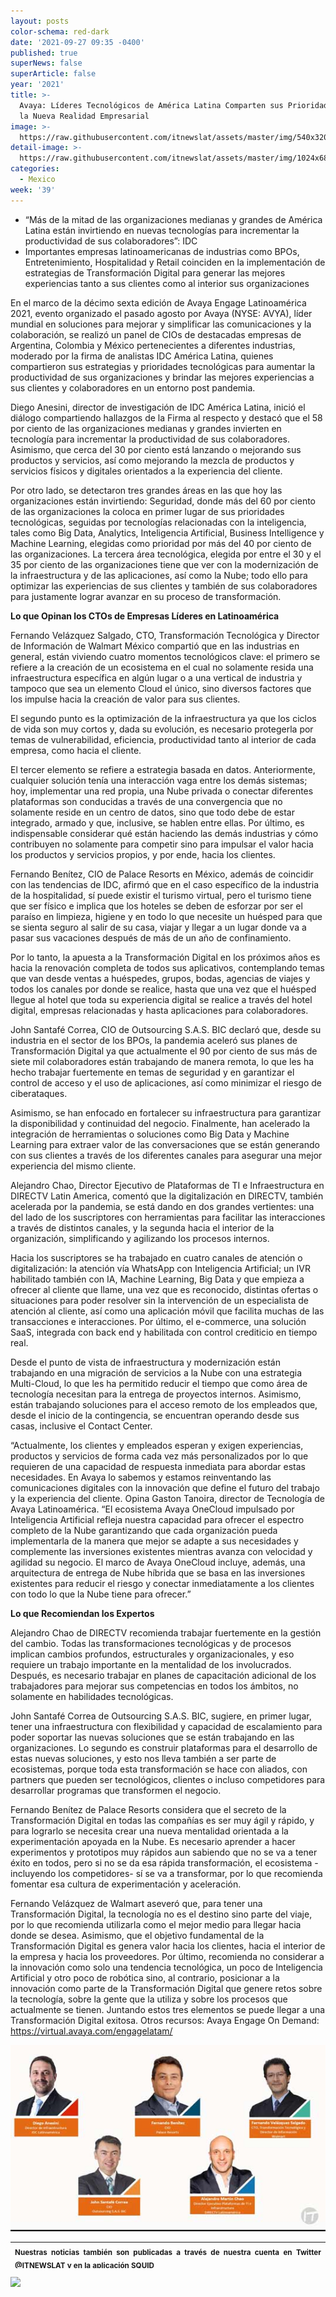 ```yaml
---
layout: posts
color-schema: red-dark
date: '2021-09-27 09:35 -0400'
published: true
superNews: false
superArticle: false
year: '2021'
title: >-
  Avaya: Líderes Tecnológicos de América Latina Comparten sus Prioridades Ante
  la Nueva Realidad Empresarial
image: >-
  https://raw.githubusercontent.com/itnewslat/assets/master/img/540x320/Avaya-Engage-evento-p.jpg
detail-image: >-
  https://raw.githubusercontent.com/itnewslat/assets/master/img/1024x680/Avaya-Engage-evento-g.jpg
categories:
  - Mexico
week: '39'
---
```

- “Más de la mitad de las organizaciones medianas y grandes de América Latina están invirtiendo en nuevas tecnologías para incrementar la productividad de sus colaboradores”: IDC 
- Importantes empresas latinoamericanas de industrias como BPOs, Entretenimiento, Hospitalidad y Retail coinciden en la implementación de estrategias de Transformación Digital para generar las mejores experiencias tanto a sus clientes como al interior sus organizaciones

En el marco de la décimo sexta edición de Avaya Engage Latinoamérica 2021, evento organizado el pasado agosto por Avaya (NYSE: AVYA), líder mundial en soluciones para mejorar y simplificar las comunicaciones y la colaboración, se realizó un panel de CIOs de destacadas empresas de Argentina, Colombia y México pertenecientes a diferentes industrias, moderado por la firma de analistas IDC América Latina, quienes compartieron sus estrategias y prioridades tecnológicas para aumentar la productividad de sus organizaciones y brindar las mejores experiencias a sus clientes y colaboradores en un entorno post pandemia. 

Diego Anesini, director de investigación de IDC América Latina, inició el diálogo compartiendo hallazgos de la Firma al respecto y destacó que el 58 por ciento de las organizaciones medianas y grandes invierten en tecnología para incrementar la productividad de sus colaboradores. Asimismo, que cerca del 30 por ciento está lanzando o mejorando sus productos y servicios, así como mejorando la mezcla de productos y servicios físicos y digitales orientados a la experiencia del cliente. 

Por otro lado, se detectaron tres grandes áreas en las que hoy las organizaciones están invirtiendo: Seguridad, donde más del 60 por ciento de las organizaciones la coloca en primer lugar de sus prioridades tecnológicas, seguidas por tecnologías relacionadas con la inteligencia, tales como Big Data, Analytics, Inteligencia Artificial, Business Intelligence y Machine Learning, elegidas como prioridad por más del 40 por ciento de las organizaciones. La tercera área tecnológica, elegida por entre el 30 y el 35 por ciento de las organizaciones tiene que ver con la modernización de la infraestructura y de las aplicaciones, así como la Nube; todo ello para optimizar las experiencias de sus clientes y también de sus colaboradores para justamente lograr avanzar en su proceso de transformación. 

**Lo que Opinan los CTOs de Empresas Líderes en Latinoamérica**

Fernando Velázquez Salgado, CTO, Transformación Tecnológica y Director de Información de Walmart México compartió que en las industrias en general, están viviendo cuatro momentos tecnológicos clave: el primero se refiere a la creación de un ecosistema en el cual no solamente resida una infraestructura específica en algún lugar o a una vertical de industria y tampoco que sea un elemento Cloud el único, sino diversos factores que los impulse hacia la creación de valor para sus clientes. 

El segundo punto es la optimización de la infraestructura ya que los ciclos de vida son muy cortos y, dada su evolución, es necesario protegerla por temas de vulnerabilidad, eficiencia, productividad tanto al interior de cada empresa, como hacia el cliente. 

El tercer elemento se refiere a estrategia basada en datos. Anteriormente, cualquier solución tenía una interacción vaga entre los demás sistemas; hoy, implementar una red propia, una Nube privada o conectar diferentes plataformas son conducidas a través de una convergencia que no solamente reside en un centro de datos, sino que todo debe de estar integrado, armado y que, inclusive, se hablen entre ellas. Por último, es indispensable considerar qué están haciendo las demás industrias y cómo contribuyen no solamente para competir sino para impulsar el valor hacia los productos y servicios propios, y por ende, hacia los clientes. 

Fernando Benítez, CIO de Palace Resorts en México, además de coincidir con las tendencias de IDC,  afirmó que en el caso específico de la industria de la hospitalidad, sí puede existir el turismo virtual, pero el turismo tiene que ser físico e implica que los hoteles se deben de esforzar por ser el paraíso en limpieza, higiene y en todo lo que necesite un huésped para que se sienta seguro al salir de su casa, viajar y llegar a un lugar donde va a pasar sus vacaciones después de más de un año de confinamiento. 

Por lo tanto, la apuesta a la Transformación Digital en los próximos años es hacia la renovación completa de todos sus aplicativos, contemplando temas que van desde ventas a huéspedes, grupos, bodas, agencias de viajes y todos los canales por donde se realice, hasta que una vez que el huésped llegue al hotel que toda su experiencia digital se realice a través del hotel digital, empresas relacionadas y hasta aplicaciones para colaboradores. 

John Santafé Correa, CIO de Outsourcing S.A.S. BIC declaró que, desde su industria en el sector de los BPOs, la pandemia aceleró sus planes de Transformación Digital ya que actualmente el 90 por ciento de sus más de siete mil colaboradores están trabajando de manera remota, lo que les ha hecho trabajar fuertemente en temas de seguridad y en garantizar el control de acceso y el uso de aplicaciones, así como minimizar el riesgo de ciberataques.  

Asimismo, se han enfocado en fortalecer su infraestructura para garantizar la disponibilidad y continuidad del negocio. Finalmente, han acelerado la integración de herramientas o soluciones como Big Data y Machine Learning para extraer valor de las conversaciones que se están generando con sus clientes a través de los diferentes canales para asegurar una mejor experiencia del mismo cliente. 

Alejandro Chao, Director Ejecutivo de Plataformas de TI e Infraestructura en DIRECTV Latin America, comentó que la digitalización en DIRECTV, también acelerada por la pandemia, se está dando en dos grandes vertientes: una del lado de los suscriptores con herramientas para facilitar las interacciones a través de distintos canales, y la segunda hacia el interior de la organización, simplificando y agilizando los procesos internos. 

Hacia los suscriptores se ha trabajado en cuatro canales de atención o digitalización: la atención vía WhatsApp con Inteligencia Artificial; un IVR habilitado también con IA, Machine Learning, Big Data y que empieza a ofrecer al cliente que llame, una vez que es reconocido, distintas ofertas o situaciones para poder resolver sin la intervención de un especialista de atención al cliente, así como una aplicación móvil que facilita muchas de las transacciones e interacciones. Por último, el e-commerce, una solución SaaS, integrada con back end y habilitada con control crediticio en tiempo real. 

Desde el punto de vista de infraestructura y modernización están trabajando en una migración de servicios a la Nube con una estrategia Multi-Cloud, lo que les ha permitido reducir el tiempo que como área de tecnología necesitan para la entrega de proyectos internos. Asimismo, están trabajando soluciones para el acceso remoto de los empleados que, desde el inicio de la contingencia, se encuentran operando desde sus casas, inclusive el Contact Center. 

“Actualmente, los clientes y empleados esperan y exigen experiencias, productos y servicios de forma cada vez más personalizados por lo que requieren de una capacidad de respuesta inmediata para abordar estas necesidades. En Avaya lo sabemos y estamos reinventando las comunicaciones digitales con la innovación que define el futuro del trabajo y la experiencia del cliente. Opina Gaston Tanoira, director de Tecnología de Avaya Latinoamérica. “El ecosistema Avaya OneCloud impulsado por Inteligencia Artificial refleja nuestra capacidad para ofrecer el espectro completo de la Nube garantizando que cada organización pueda implementarla de la manera que mejor se adapte a sus necesidades y complemente las inversiones existentes mientras avanza con velocidad y agilidad su negocio. El marco de Avaya OneCloud incluye, además, una arquitectura de entrega de Nube híbrida que se basa en las inversiones existentes para reducir el riesgo y conectar inmediatamente a los clientes con todo lo que la Nube tiene para ofrecer.”

**Lo que Recomiendan los Expertos**

Alejandro Chao de DIRECTV recomienda trabajar fuertemente en la gestión del cambio.  Todas las transformaciones tecnológicas y de procesos implican cambios profundos, estructurales y organizacionales, y eso requiere un trabajo importante en la mentalidad de los involucrados. Después, es necesario trabajar en planes de capacitación adicional de los trabajadores para mejorar sus competencias en todos los ámbitos, no solamente en habilidades tecnológicas. 

John Santafé Correa de Outsourcing S.A.S. BIC, sugiere, en primer lugar, tener una infraestructura con flexibilidad y capacidad de escalamiento para poder soportar las nuevas soluciones que se están trabajando en las organizaciones. Lo segundo es construir plataformas para el desarrollo de estas nuevas soluciones, y esto nos lleva también a ser parte de ecosistemas, porque toda esta transformación se hace con aliados, con partners que pueden ser tecnológicos, clientes o incluso competidores para desarrollar programas que transformen el negocio. 

Fernando Benítez de Palace Resorts considera que el secreto de la Transformación Digital en todas las compañías es ser muy ágil y rápido, y para lograrlo se necesita crear una nueva mentalidad orientada a la experimentación apoyada en la Nube. Es necesario aprender a hacer experimentos y prototipos muy rápidos aun sabiendo que no se va a tener éxito en todos, pero si no se da esa rápida transformación, el ecosistema -incluyendo los competidores- sí se va a transformar, por lo que recomienda fomentar esa cultura de experimentación y aceleración. 

Fernando Velázquez de Walmart aseveró que, para tener una Transformación Digital, la tecnología no es el destino sino parte del viaje, por lo que recomienda utilizarla como el mejor medio para llegar hacia donde se desea. Asimismo, que el objetivo fundamental de la Transformación Digital es genera valor hacia los clientes, hacia el interior de la empresa y hacia los proveedores. Por último, recomienda no considerar a la innovación como solo una tendencia tecnológica, un poco de Inteligencia Artificial y otro poco de robótica sino, al contrario, posicionar a la innovación como parte de la Transformación Digital que genere retos sobre la tecnología, sobre la gente que la utiliza y sobre los procesos que actualmente se tienen. Juntando estos tres elementos se puede llegar a una Transformación Digital exitosa. 
Otros recursos:
Avaya Engage On Demand: https://virtual.avaya.com/engagelatam/

![](https://raw.githubusercontent.com/itnewslat/assets/master/img/540x320/Avaya-Engage-evento-p.jpg)

<table style="height: 42px;" width="569">
<tbody>
<tr>
<td style="text-align: justify;"><sub><strong>Nuestras noticias también son publicadas a través de nuestra cuenta en Twitter <a href="https://twitter.com/itnewslat?lang=es">@ITNEWSLAT</a> y en la aplicación <a href="https://squidapp.co/en/">SQUID</a></strong></sub></td>
</tr>
</tbody>
</table>

<img src="https://tracker.metricool.com/c3po.jpg?hash=56f88a41e39ab42c063cc51676587a04"/>